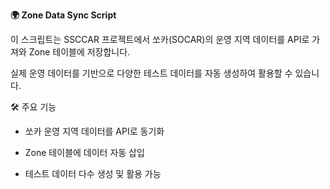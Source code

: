 **🌍 Zone Data Sync Script**

이 스크립트는 SSCCAR 프로젝트에서 쏘카(SOCAR)의 운영 지역 데이터를 API로 가져와 Zone 테이블에 저장합니다.

실제 운영 데이터를 기반으로 다양한 테스트 데이터를 자동 생성하여 활용할 수 있습니다.

🛠 주요 기능

- 쏘카 운영 지역 데이터를 API로 동기화

- Zone 테이블에 데이터 자동 삽입

- 테스트 데이터 다수 생성 및 활용 가능
